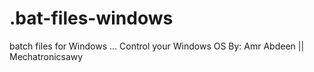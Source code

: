 # .bat-files-windows 
batch files for Windows ... Control your Windows OS 
By: Amr Abdeen || Mechatronicsawy

